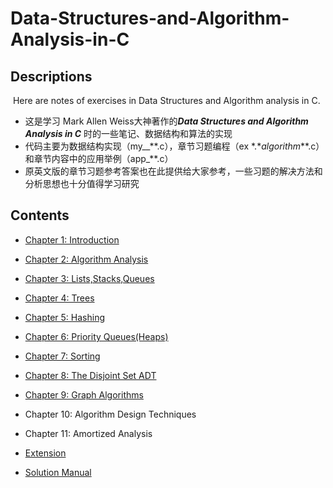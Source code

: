 # Data-Structures-and-Algorithm-Analysis-in-C

## Descriptions

​	Here are notes of exercises in Data Structures and Algorithm analysis in C.

- 这是学习 Mark Allen Weiss大神著作的***Data Structures and Algorithm Analysis in C*** 时的一些笔记、数据结构和算法的实现
- 代码主要为数据结构实现（my__\*\*.c），章节习题编程（ex \*.\*_algorithm_\*\*.c）和章节内容中的应用举例（app\_**.c）
- 原英文版的章节习题参考答案也在此提供给大家参考，一些习题的解决方法和分析思想也十分值得学习研究

## Contents

+ [Chapter 1: Introduction](./chapter01/README.md)

+ [Chapter 2: Algorithm Analysis](./chapter02/README.md)

+ [Chapter 3: Lists,Stacks,Queues](./chapter03/README.md)

+ [Chapter 4: Trees](./chapter04/README.md)

+ [Chapter 5: Hashing](./chapter05/README.md)

+ [Chapter 6: Priority Queues(Heaps)](./chapter06/README.md)
+ [Chapter 7: Sorting](./chapter07/README.md)
+ [Chapter 8: The Disjoint Set ADT](./chapter08/README.md)
+ [Chapter 9: Graph Algorithms](./chapter09/README.md)
+ Chapter 10: Algorithm Design Techniques
+ Chapter 11: Amortized Analysis

+ [Extension](./extension/README.md)

+ [Solution Manual](./SolutionManual/)
